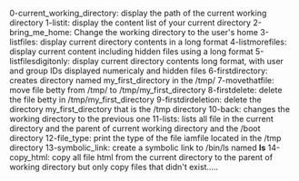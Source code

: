 0-current_working_directory: display the path of the current working directory
1-listit: display the content list of your current directory
2-bring_me_home: Change the working directory to the user's home
3-listfiles: display current directory contents in a long format
4-listmorefiles: display current content including hidden files using a long format
5-listfilesdigitonly: display current directory contents long format, with user and group IDs displayed numericaly and hidden files
6-firstdirectory: creates directory named my_first_directory in the /tmp/
7-movethatfile: move file betty from /tmp/ to /tmp/my_first_directory
8-firstdelete: delete the file betty in  /tmp/my_first_directory
9-firstdirdeletion: delete the directory my_first_directory that is the /tmp directory
10-back: changes the working directory to the previous one
11-lists: lists all file in the current directory and the parent of current working directory and the /boot directory
12-file_type: print the type of the file iamfile located in the /tmp directory
13-symbolic_link: create a symbolic link to /bin/ls named __ls__
14-copy_html: copy all file html from the current directory to the parent of working directory but only copy files that didn't exist.....

